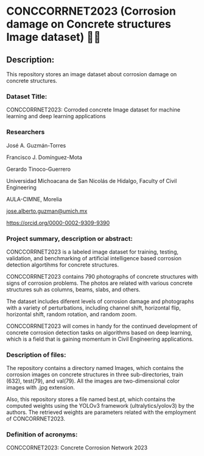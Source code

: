 # CONCCORRNET2023 (Corrosion damage on Concrete structures Image dataset) 🧑‍🏫
## Description:
This repository stores an image dataset about corrosion damage on concrete structures.

### Dataset Title:
CONCCORRNET2023: Corroded concrete Image dataset for machine learning and deep learning applications

### Researchers
José A. Guzmán-Torres

Francisco J. Domínguez-Mota

Gerardo Tinoco-Guerrero

Universidad Michoacana de San Nicolás de Hidalgo, Faculty of Civil Engineering

AULA-CIMNE, Morelia

jose.alberto.guzman@umich.mx

https://orcid.org/0000-0002-9309-9390

### Project summary, description or abstract:
CONCCORRNET2023 is a labeled image dataset for training, testing, validation, and benchmarking of artificial intelligence based corrosion detection algortihms for concrete structures.

CONCCORRNET2023 contains 790 photographs of concrete structures with signs of corrosion problems. The photos are related with various concrete structures suh as columns, beams, slabs, and others.

The dataset includes diferent levels of corrosion damage and photographs with a variety of perturbations, including channel shift, horizontal flip, horizontal shift, random rotation, and random zoom.

CONCCORRNET2023 will comes in handy for the continued development of concrete corrosion detection tasks on algorithms based on deep learning, which is a field that is gaining momentum in Civil Engineering applications. 

### Description of files:
The repository contains a directory named Images, which contains the corrosion images on concrete structures in three sub-directories, train (632), test(79), and val(79). All the images are two-dimensional color images with .jpg extension.

Also, this repository stores a file named best.pt, which contains the computed weights using the YOLOv3 framework (ultralytics/yolov3) by the authors. The retrieved weights are parameters related with the employment of CONCORRNET2023.  

### Definition of acronyms:
CONCCORNET2023: Concrete Corrosion Network 2023